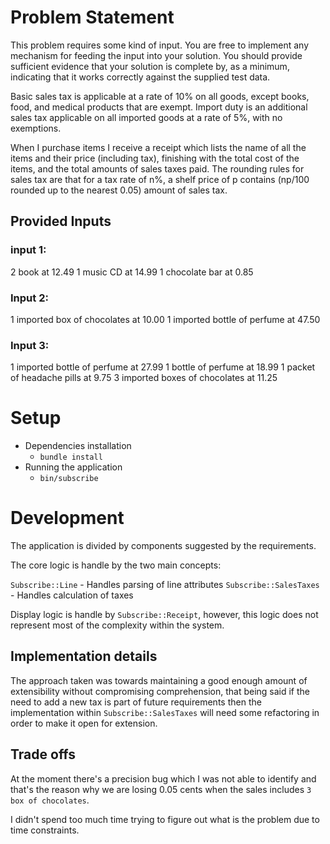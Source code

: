 # Problem Statement

This problem requires some kind of input. You are free to implement any mechanism for feeding the input into your solution. You should provide sufficient evidence that your solution is complete by, as a minimum, indicating that it works correctly against the supplied test data.

Basic sales tax is applicable at a rate of 10% on all goods, except books, food, and medical products that are exempt. Import duty is an additional sales tax applicable on all imported goods at a rate of 5%, with no exemptions.

When I purchase items I receive a receipt which lists the name of all the items and their price (including tax), finishing with the total cost of the items, and the total amounts of sales taxes paid. The rounding rules for sales tax are that for a tax rate of n%, a shelf price of p contains (np/100 rounded up to the nearest 0.05) amount of sales tax.

## Provided Inputs

### input 1:

2 book at 12.49
1 music CD at 14.99
1 chocolate bar at 0.85

### Input 2:

1 imported box of chocolates at 10.00
1 imported bottle of perfume at 47.50

### Input 3:

1 imported bottle of perfume at 27.99
1 bottle of perfume at 18.99
1 packet of headache pills at 9.75
3 imported boxes of chocolates at 11.25


# Setup

* Dependencies installation
  * `bundle install`
* Running the application
  * `bin/subscribe`

# Development

The application is divided by components suggested by the requirements.

The core logic is handle by the two main concepts:

`Subscribe::Line` - Handles parsing of line attributes
`Subscribe::SalesTaxes` - Handles calculation of taxes

Display logic is handle by `Subscribe::Receipt`, however, this logic does not represent most of the complexity within the system.

## Implementation details

The approach taken was towards maintaining a good enough amount of extensibility without compromising comprehension, that being said if the need to add a new tax is part of future requirements then the implementation within `Subscribe::SalesTaxes` will need some refactoring in order to make it open for extension.

## Trade offs

At the moment there's a precision bug which I was not able to identify and that's the reason why we are losing 0.05 cents when the sales includes `3 box of chocolates`.

I didn't spend too much time trying to figure out what is the problem due to time constraints.

